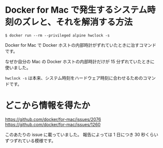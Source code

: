 # Docker for Mac で発生するシステム時刻のズレと、それを解消する方法

```console
$ docker run --rm --privileged alpine hwclock -s
```

Docker for Mac で Docker ホストの内部時計がずれていたときに治すコマンドです。

なぜか自分の Mac の Docker ホストの内部時計だけが 15 分ずれていたときに使いました。

`hwclock -s` は本来、システム時刻をハードウェア時刻に合わせるためのコマンドです。

# どこから情報を得たか

https://github.com/docker/for-mac/issues/2076
https://github.com/docker/for-mac/issues/1260

このあたりの issue に載っていました。
報告によっては 1 日につき 30 秒くらいずつずれている模様です。
